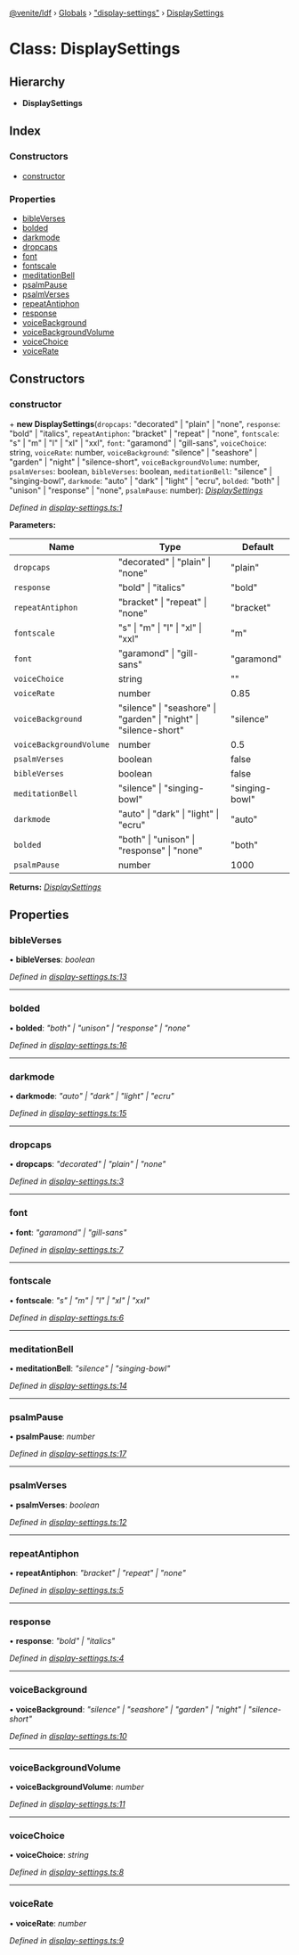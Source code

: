 [@venite/ldf](../README.md) › [Globals](../globals.md) › ["display-settings"](../modules/_display_settings_.md) › [DisplaySettings](_display_settings_.displaysettings.md)

# Class: DisplaySettings

## Hierarchy

* **DisplaySettings**

## Index

### Constructors

* [constructor](_display_settings_.displaysettings.md#constructor)

### Properties

* [bibleVerses](_display_settings_.displaysettings.md#bibleverses)
* [bolded](_display_settings_.displaysettings.md#bolded)
* [darkmode](_display_settings_.displaysettings.md#darkmode)
* [dropcaps](_display_settings_.displaysettings.md#dropcaps)
* [font](_display_settings_.displaysettings.md#font)
* [fontscale](_display_settings_.displaysettings.md#fontscale)
* [meditationBell](_display_settings_.displaysettings.md#meditationbell)
* [psalmPause](_display_settings_.displaysettings.md#psalmpause)
* [psalmVerses](_display_settings_.displaysettings.md#psalmverses)
* [repeatAntiphon](_display_settings_.displaysettings.md#repeatantiphon)
* [response](_display_settings_.displaysettings.md#response)
* [voiceBackground](_display_settings_.displaysettings.md#voicebackground)
* [voiceBackgroundVolume](_display_settings_.displaysettings.md#voicebackgroundvolume)
* [voiceChoice](_display_settings_.displaysettings.md#voicechoice)
* [voiceRate](_display_settings_.displaysettings.md#voicerate)

## Constructors

###  constructor

\+ **new DisplaySettings**(`dropcaps`: "decorated" | "plain" | "none", `response`: "bold" | "italics", `repeatAntiphon`: "bracket" | "repeat" | "none", `fontscale`: "s" | "m" | "l" | "xl" | "xxl", `font`: "garamond" | "gill-sans", `voiceChoice`: string, `voiceRate`: number, `voiceBackground`: "silence" | "seashore" | "garden" | "night" | "silence-short", `voiceBackgroundVolume`: number, `psalmVerses`: boolean, `bibleVerses`: boolean, `meditationBell`: "silence" | "singing-bowl", `darkmode`: "auto" | "dark" | "light" | "ecru", `bolded`: "both" | "unison" | "response" | "none", `psalmPause`: number): *[DisplaySettings](_display_settings_.displaysettings.md)*

*Defined in [display-settings.ts:1](https://github.com/gbj/venite/blob/3f3a1b03/ldf/src/display-settings.ts#L1)*

**Parameters:**

Name | Type | Default |
------ | ------ | ------ |
`dropcaps` | "decorated" &#124; "plain" &#124; "none" | "plain" |
`response` | "bold" &#124; "italics" | "bold" |
`repeatAntiphon` | "bracket" &#124; "repeat" &#124; "none" | "bracket" |
`fontscale` | "s" &#124; "m" &#124; "l" &#124; "xl" &#124; "xxl" | "m" |
`font` | "garamond" &#124; "gill-sans" | "garamond" |
`voiceChoice` | string | "" |
`voiceRate` | number | 0.85 |
`voiceBackground` | "silence" &#124; "seashore" &#124; "garden" &#124; "night" &#124; "silence-short" | "silence" |
`voiceBackgroundVolume` | number | 0.5 |
`psalmVerses` | boolean | false |
`bibleVerses` | boolean | false |
`meditationBell` | "silence" &#124; "singing-bowl" | "singing-bowl" |
`darkmode` | "auto" &#124; "dark" &#124; "light" &#124; "ecru" | "auto" |
`bolded` | "both" &#124; "unison" &#124; "response" &#124; "none" | "both" |
`psalmPause` | number | 1000 |

**Returns:** *[DisplaySettings](_display_settings_.displaysettings.md)*

## Properties

###  bibleVerses

• **bibleVerses**: *boolean*

*Defined in [display-settings.ts:13](https://github.com/gbj/venite/blob/3f3a1b03/ldf/src/display-settings.ts#L13)*

___

###  bolded

• **bolded**: *"both" | "unison" | "response" | "none"*

*Defined in [display-settings.ts:16](https://github.com/gbj/venite/blob/3f3a1b03/ldf/src/display-settings.ts#L16)*

___

###  darkmode

• **darkmode**: *"auto" | "dark" | "light" | "ecru"*

*Defined in [display-settings.ts:15](https://github.com/gbj/venite/blob/3f3a1b03/ldf/src/display-settings.ts#L15)*

___

###  dropcaps

• **dropcaps**: *"decorated" | "plain" | "none"*

*Defined in [display-settings.ts:3](https://github.com/gbj/venite/blob/3f3a1b03/ldf/src/display-settings.ts#L3)*

___

###  font

• **font**: *"garamond" | "gill-sans"*

*Defined in [display-settings.ts:7](https://github.com/gbj/venite/blob/3f3a1b03/ldf/src/display-settings.ts#L7)*

___

###  fontscale

• **fontscale**: *"s" | "m" | "l" | "xl" | "xxl"*

*Defined in [display-settings.ts:6](https://github.com/gbj/venite/blob/3f3a1b03/ldf/src/display-settings.ts#L6)*

___

###  meditationBell

• **meditationBell**: *"silence" | "singing-bowl"*

*Defined in [display-settings.ts:14](https://github.com/gbj/venite/blob/3f3a1b03/ldf/src/display-settings.ts#L14)*

___

###  psalmPause

• **psalmPause**: *number*

*Defined in [display-settings.ts:17](https://github.com/gbj/venite/blob/3f3a1b03/ldf/src/display-settings.ts#L17)*

___

###  psalmVerses

• **psalmVerses**: *boolean*

*Defined in [display-settings.ts:12](https://github.com/gbj/venite/blob/3f3a1b03/ldf/src/display-settings.ts#L12)*

___

###  repeatAntiphon

• **repeatAntiphon**: *"bracket" | "repeat" | "none"*

*Defined in [display-settings.ts:5](https://github.com/gbj/venite/blob/3f3a1b03/ldf/src/display-settings.ts#L5)*

___

###  response

• **response**: *"bold" | "italics"*

*Defined in [display-settings.ts:4](https://github.com/gbj/venite/blob/3f3a1b03/ldf/src/display-settings.ts#L4)*

___

###  voiceBackground

• **voiceBackground**: *"silence" | "seashore" | "garden" | "night" | "silence-short"*

*Defined in [display-settings.ts:10](https://github.com/gbj/venite/blob/3f3a1b03/ldf/src/display-settings.ts#L10)*

___

###  voiceBackgroundVolume

• **voiceBackgroundVolume**: *number*

*Defined in [display-settings.ts:11](https://github.com/gbj/venite/blob/3f3a1b03/ldf/src/display-settings.ts#L11)*

___

###  voiceChoice

• **voiceChoice**: *string*

*Defined in [display-settings.ts:8](https://github.com/gbj/venite/blob/3f3a1b03/ldf/src/display-settings.ts#L8)*

___

###  voiceRate

• **voiceRate**: *number*

*Defined in [display-settings.ts:9](https://github.com/gbj/venite/blob/3f3a1b03/ldf/src/display-settings.ts#L9)*
